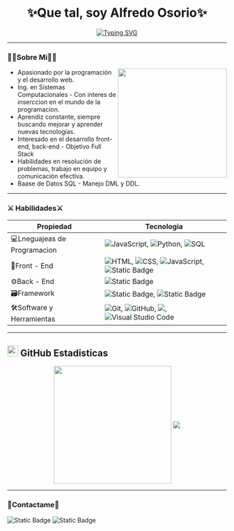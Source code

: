 <h1 align="center"> ✨Que tal, soy Alfredo Osorio✨ </h1>

<p align="center">
<a href="https://git.io/typing-svg"><img src="https://readme-typing-svg.herokuapp.com?font=Roboto+Mono&weight=500&size=25&pause=1000&color=F70000&background=FFFFFF00&center=true&random=true&width=435&lines=Desarrollador+WEB+Jr;Front-end;Base+de+Datos;Ing.+en+Sist.+Comput." alt="Typing SVG" /></a>
</p><hr>

### 👨‍💻Sobre Mi👨‍💻

<picture> <img align="right" src="https://github.com/7oSkaaa/7oSkaaa/blob/main/Images/Front_End.gif?raw=true" width = 250px></picture>

<ul>
  <li> Apasionado por la programación y el desarrollo web.</li>
  <li> Ing. en Sistemas Computacionales - Con interes de inserccion en el mundo de la programacion.</li>
  <li> Aprendiz constante, siempre buscando mejorar y aprender nuevas tecnologías.</li>
  <li> Interesado en el desarrollo front-end, back-end - Objetivo Full Stack</li>
  <li> Habilidades en resolución de problemas, trabajo en equipo y comunicación efectiva.</li>
  <li> Baase de Datos SQL - Manejo DML y DDL.</li>
</ul><hr>

### ⚔️ Habilidades⚔️

Propiedad                     | Tecnologia  
------------------------------|------
💻Lneguajeas de Programacion  | <img alt="JavaScript" src="https://img.shields.io/badge/JavaScript%20-%23F7DF1E.svg?style=plastic&logo=javascript&logoColor=black">, <img alt="Python" src="https://img.shields.io/badge/Python%20-%2314354C.svg?style=plastic&logo=python&logoColor=white">, <img alt="SQL" src="https://custom-icon-badges.demolab.com/badge/SQL-025E8C.svg?logo=database&logoColor=white">
📱Front - End                 | <img alt="HTML" src="https://img.shields.io/badge/HTML5%20-%23E34F26.svg?style=plastic&logo=html5&logoColor=white">, <img alt="CSS" src="https://img.shields.io/badge/CSS%20-%231572B6.svg?style=plastic&logo=css3&logoColor=white">, <img alt="JavaScript" src="https://img.shields.io/badge/JavaScript%20-%23F7DF1E.svg?style=plastic&logo=javascript&logoColor=white">, <img alt="Static Badge" src="https://img.shields.io/badge/TypeScript-blue?style=plastic&logo=typescript&logoColor=white">
⚙️Back - End                  | <img alt="Static Badge" src="https://img.shields.io/badge/En_Proceso-darkmagenta?style=plastic&logo=1001tracklists&logoColor=white&labelColor=black">
🗃️Framework                   | <img alt="Static Badge" src="https://img.shields.io/badge/Jquery-%23333333?style=plastic&logo=jquery&logoColor=white">, <img alt="Static Badge" src="https://img.shields.io/badge/Bootstrap-%23563d7c?style=plastic&logo=bootstrap&logoColor=white">
🛠️Software y Herramientas     | <img alt="Git" src="https://img.shields.io/badge/Git%20-%23F05033.svg?style=plastic&logo=git&logoColor=white">, <img alt="GitHub" src="https://img.shields.io/badge/github-%23181717.svg?style=plastic&logo=github&logoColor=white">, <img src="https://img.shields.io/badge/mysql-%234479A1.svg?&style=plastic&logo=mysql&logoColor=white"/>, <img alt="Visual Studio Code" src="https://img.shields.io/badge/Visual%20Studio%20Code-0078d7.svg?style=plastic&logo=visual-studio-code&logoColor=white">
<hr>

<h2> <img src="https://th.bing.com/th/id/R.011db7f1e14cdcefd5ed8b056f70d038?rik=NHHx7PD%2bLTi5YA&riu=http%3a%2f%2fui.trinine.net%2fwp%2fwp-content%2fuploads%2f2016%2f06%2f20160602_GraphAnimeIcon.gif&ehk=TXXGvgTPI6i%2f5xQe%2fW3mnT36hQPfIBwZcQsaKAlJWhs%3d&risl=&pid=ImgRaw&r=0" width="25"> GitHub Estadisticas </h2> 

<p align = "center">
    <img  align="center" src="https://github-readme-stats.vercel.app/api/top-langs/?username=Alfredo-P-O&title_color=94b4a4&amp&icon_color=FFFFFF&amp&text_color=FFFFFF&amp&bg_color=000000&hide_border=true&no-bg=true&no-frame=true&langs_count=10" width = 270px/>
    
  <img align="center" src="https://github-readme-stats.vercel.app/api?username=Alfredo-P-O&show_icons=true&hide_border=true&title_color=94b4a4&amp&icon_color=FFFFFF&amp&text_color=FFFFFF&amp&bg_color=000000&count_private=true&include_all_commits=true"/>
    </p><hr>

### 📨Contactame📨
<img alt="Static Badge" src="https://img.shields.io/badge/Gmail-red?style=flatc&logo=gmail&logoColor=white"> <img alt="Static Badge" src="https://img.shields.io/badge/Whatsapp-green?style=flat&logo=whatsapp&logoColor=white">
